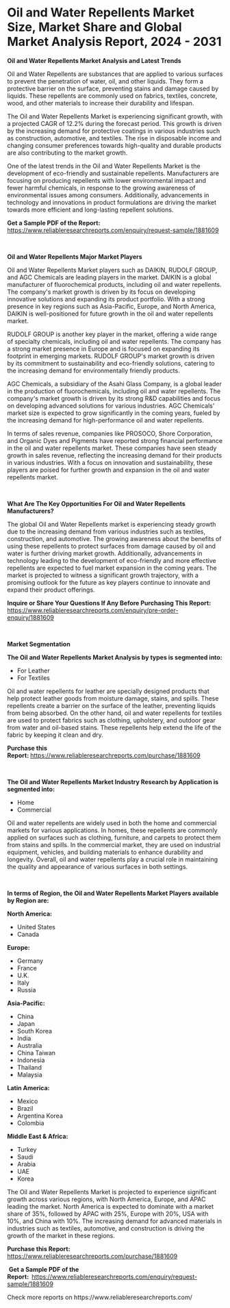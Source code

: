 <p><h1>Oil and Water Repellents Market Size, Market Share and Global Market Analysis Report, 2024 - 2031</h1></p><p><strong>Oil and Water Repellents Market Analysis and Latest Trends</strong></p>
<p><p>Oil and Water Repellents are substances that are applied to various surfaces to prevent the penetration of water, oil, and other liquids. They form a protective barrier on the surface, preventing stains and damage caused by liquids. These repellents are commonly used on fabrics, textiles, concrete, wood, and other materials to increase their durability and lifespan.</p><p>The Oil and Water Repellents Market is experiencing significant growth, with a projected CAGR of 12.2% during the forecast period. This growth is driven by the increasing demand for protective coatings in various industries such as construction, automotive, and textiles. The rise in disposable income and changing consumer preferences towards high-quality and durable products are also contributing to the market growth.</p><p>One of the latest trends in the Oil and Water Repellents Market is the development of eco-friendly and sustainable repellents. Manufacturers are focusing on producing repellents with lower environmental impact and fewer harmful chemicals, in response to the growing awareness of environmental issues among consumers. Additionally, advancements in technology and innovations in product formulations are driving the market towards more efficient and long-lasting repellent solutions.</p></p>
<p><strong>Get a Sample PDF of the Report:&nbsp;</strong> <a href="https://www.reliableresearchreports.com/enquiry/request-sample/1881609">https://www.reliableresearchreports.com/enquiry/request-sample/1881609</a></p>
<p>&nbsp;</p>
<p><strong>Oil and Water Repellents Major Market Players</strong></p>
<p><p>Oil and Water Repellents Market players such as DAIKIN, RUDOLF GROUP, and AGC Chemicals are leading players in the market. DAIKIN is a global manufacturer of fluorochemical products, including oil and water repellents. The company's market growth is driven by its focus on developing innovative solutions and expanding its product portfolio. With a strong presence in key regions such as Asia-Pacific, Europe, and North America, DAIKIN is well-positioned for future growth in the oil and water repellents market.</p><p>RUDOLF GROUP is another key player in the market, offering a wide range of specialty chemicals, including oil and water repellents. The company has a strong market presence in Europe and is focused on expanding its footprint in emerging markets. RUDOLF GROUP's market growth is driven by its commitment to sustainability and eco-friendly solutions, catering to the increasing demand for environmentally friendly products.</p><p>AGC Chemicals, a subsidiary of the Asahi Glass Company, is a global leader in the production of fluorochemicals, including oil and water repellents. The company's market growth is driven by its strong R&D capabilities and focus on developing advanced solutions for various industries. AGC Chemicals' market size is expected to grow significantly in the coming years, fueled by the increasing demand for high-performance oil and water repellents.</p><p>In terms of sales revenue, companies like PROSOCO, Shore Corporation, and Organic Dyes and Pigments have reported strong financial performance in the oil and water repellents market. These companies have seen steady growth in sales revenue, reflecting the increasing demand for their products in various industries. With a focus on innovation and sustainability, these players are poised for further growth and expansion in the oil and water repellents market.</p></p>
<p>&nbsp;</p>
<p><strong>What Are The Key Opportunities For Oil and Water Repellents Manufacturers?</strong></p>
<p><p>The global Oil and Water Repellents market is experiencing steady growth due to the increasing demand from various industries such as textiles, construction, and automotive. The growing awareness about the benefits of using these repellents to protect surfaces from damage caused by oil and water is further driving market growth. Additionally, advancements in technology leading to the development of eco-friendly and more effective repellents are expected to fuel market expansion in the coming years. The market is projected to witness a significant growth trajectory, with a promising outlook for the future as key players continue to innovate and expand their product offerings.</p></p>
<p><strong>Inquire or Share Your Questions If Any Before Purchasing This Report:</strong> <a href="https://www.reliableresearchreports.com/enquiry/pre-order-enquiry/1881609">https://www.reliableresearchreports.com/enquiry/pre-order-enquiry/1881609</a></p>
<p>&nbsp;</p>
<p><strong>Market Segmentation</strong></p>
<p><strong>The Oil and Water Repellents Market Analysis by types is segmented into:</strong></p>
<p><ul><li>For Leather</li><li>For Textiles</li></ul></p>
<p><p>Oil and water repellents for leather are specially designed products that help protect leather goods from moisture damage, stains, and spills. These repellents create a barrier on the surface of the leather, preventing liquids from being absorbed. On the other hand, oil and water repellents for textiles are used to protect fabrics such as clothing, upholstery, and outdoor gear from water and oil-based stains. These repellents help extend the life of the fabric by keeping it clean and dry.</p></p>
<p><strong>Purchase this Report:&nbsp;</strong><a href="https://www.reliableresearchreports.com/purchase/1881609">https://www.reliableresearchreports.com/purchase/1881609</a></p>
<p>&nbsp;</p>
<p><strong>The Oil and Water Repellents Market Industry Research by Application is segmented into:</strong></p>
<p><ul><li>Home</li><li>Commercial</li></ul></p>
<p><p>Oil and water repellents are widely used in both the home and commercial markets for various applications. In homes, these repellents are commonly applied on surfaces such as clothing, furniture, and carpets to protect them from stains and spills. In the commercial market, they are used on industrial equipment, vehicles, and building materials to enhance durability and longevity. Overall, oil and water repellents play a crucial role in maintaining the quality and appearance of various surfaces in both settings.</p></p>
<p>&nbsp;</p>
<p><strong>In terms of Region, the Oil and Water Repellents Market Players available by Region are:</strong></p>
<p>
    <p> <strong> North America: </strong>
        <ul>
            <li>United States</li>
            <li>Canada</li>
        </ul>
        </p> 
    <p> <strong> Europe: </strong>
        <ul>
            <li>Germany</li>
            <li>France</li>
            <li>U.K.</li>
            <li>Italy</li>
            <li>Russia</li>
        </ul>
        </p> 
    <p> <strong> Asia-Pacific: </strong>
        <ul>
            <li>China</li>
            <li>Japan</li>
            <li>South Korea</li>
            <li>India</li>
            <li>Australia</li>
            <li>China Taiwan</li>
            <li>Indonesia</li>
            <li>Thailand</li>
            <li>Malaysia</li>
        </ul>
        </p> 
    <p> <strong> Latin America: </strong>
        <ul>
            <li>Mexico</li>
            <li>Brazil</li>
            <li>Argentina Korea</li>
            <li>Colombia</li>
        </ul>
        </p> 
    <p> <strong> Middle East & Africa: </strong>
        <ul>
            <li>Turkey</li>
            <li>Saudi</li>
            <li>Arabia</li>
            <li>UAE</li>
            <li>Korea</li>
        </ul>
    </p>
    </p>
<p><p>The Oil and Water Repellents Market is projected to experience significant growth across various regions, with North America, Europe, and APAC leading the market. North America is expected to dominate with a market share of 35%, followed by APAC with 25%, Europe with 20%, USA with 10%, and China with 10%. The increasing demand for advanced materials in industries such as textiles, automotive, and construction is driving the growth of the market in these regions.</p></p>
<p><strong>Purchase this Report: </strong><a href="https://www.reliableresearchreports.com/purchase/1881609">https://www.reliableresearchreports.com/purchase/1881609</a></p>
<p>&nbsp;<strong>Get a Sample PDF of the Report:&nbsp;&nbsp;</strong><a href="https://www.reliableresearchreports.com/enquiry/request-sample/1881609">https://www.reliableresearchreports.com/enquiry/request-sample/1881609</a></p>
<p><strong></strong></p>
<p>Check more reports on https://www.reliableresearchreports.com/</p>